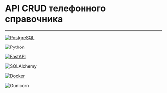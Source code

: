 <h1>API CRUD телефонного справочника</h1>
<hr>



[![PostgreSQL](https://img.shields.io/badge/PostgreSQL-336791?style=for-the-badge&logo=postgresql&logoColor=white)](https://www.postgresql.org/)


[![Python](https://img.shields.io/badge/Python-3776AB?style=for-the-badge&logo=python&logoColor=white)](https://www.python.org/)




[![FastAPI](https://img.shields.io/badge/FastAPI-005571?style=for-the-badge&logo=fastapi)](https://fastapi.tiangolo.com/)



![SQLAlchemy](https://img.shields.io/badge/SQLAlchemy-red?style=for-the-badge&logo=sqlalchemy&logoColor=white)



[![Docker](https://img.shields.io/badge/Docker-blue?style=for-the-badge&logo=docker&logoColor=white)](https://www.docker.com/)


![Gunicorn](https://img.shields.io/badge/Gunicorn-blue?style=for-the-badge&logo=gunicorn&logoColor=white)
